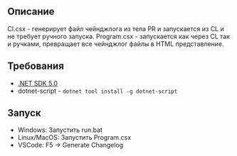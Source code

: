 ## Описание
Cl.csx - генерирует файл чейнджлога из тела PR и запускается из CL и не требует ручного запуска.
Program.csx - запускается как через CL так и ручками, превращает все чейнджлог файлы в HTML представление.

## Требования
- [.NET SDK 5.0](https://dotnet.microsoft.com/download)
- dotnet-script - `dotnet tool install -g dotnet-script`

## Запуск
- Windows: Запустить run.bat
- Linux/MacOS: Запустить Program.csx
- VSCode: F5 -> Generate Changelog
